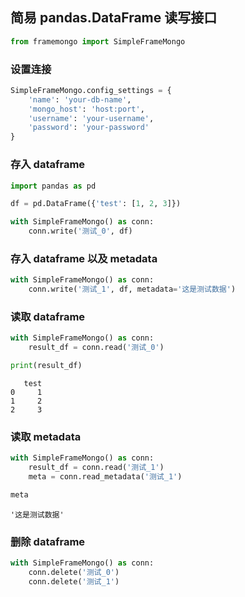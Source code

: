 
## 简易 pandas.DataFrame 读写接口


```python
from framemongo import SimpleFrameMongo
```

### 设置连接


```python
SimpleFrameMongo.config_settings = {
    'name': 'your-db-name',
    'mongo_host': 'host:port',
    'username': 'your-username',
    'password': 'your-password'
}
```

### 存入 dataframe


```python
import pandas as pd
```


```python
df = pd.DataFrame({'test': [1, 2, 3]})
```


```python
with SimpleFrameMongo() as conn:
    conn.write('测试_0', df)
```

### 存入 dataframe 以及 metadata


```python
with SimpleFrameMongo() as conn:
    conn.write('测试_1', df, metadata='这是测试数据')
```

### 读取 dataframe


```python
with SimpleFrameMongo() as conn:
    result_df = conn.read('测试_0')
```


```python
print(result_df)
```

       test
    0     1
    1     2
    2     3


### 读取 metadata


```python
with SimpleFrameMongo() as conn:
    result_df = conn.read('测试_1')
    meta = conn.read_metadata('测试_1')
```


```python
meta
```




    '这是测试数据'



### 删除 dataframe


```python
with SimpleFrameMongo() as conn:
    conn.delete('测试_0')
    conn.delete('测试_1')
```
